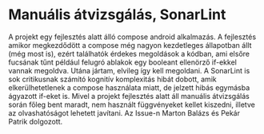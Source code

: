 # Manuális átvizsgálás, SonarLint

A projekt egy fejlesztés alatt álló compose android alkalmazás. A fejlesztés amikor megkezdődött a compose még nagyon kezdetleges állapotban állt (még most is), ezért
találhatók érdekes megoldások a kódban, ami elsőre fucsának tűnt például felugró ablakok egy booleant ellenörző if-ekkel vannak megoldva. Utána jártam, elvileg így kell megoldani.
A SonarLint is sok critikusnak számító kognitív komplexitás hibát dobott, amik elkerülhetetlenek a compose használata miatt, de jelzett hibás egymásba ágyazott if-eket is.
Mivel a projekt fejlesztés alatt áll manuális átvizsgálás során főleg bent maradt, nem használt függvényeket kellet kiszedni, illetve az olvashatóságot lehetett javítani. Az Issue-n Marton Balázs és Pekár Patrik dolgozott.
